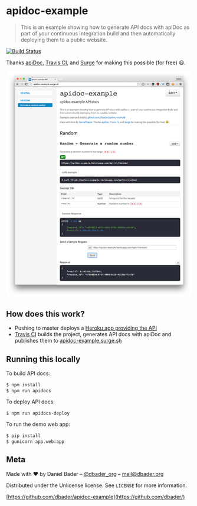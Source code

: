 # apidoc-example

> This is an example showing how to generate API docs with apiDoc as part
of your continuous integration build and then automatically deploying
them to a public website.

[![Build Status][travis-image]][travis-url]

Thanks [apiDoc](http://apidocjs.com/), [Travis CI](https://travis-ci.org/), and [Surge](https://surge.sh) for making this possible (for free) :smiley:.

![Example Screenshot](screenshot.png "")

## How does this work?

* Pushing to master deploys a [Heroku app providing the API](https://apidoc-example.herokuapp.com/api/v1/random/)
* [Travis CI]([travis-url]) builds the project, generates API docs with apiDoc and publishes them to [apidoc-example.surge.sh](http://apidoc-example.surge.sh/)

## Running this locally

To build API docs:

```
$ npm install
$ npm run apidocs
```

To deploy API docs:

```
$ npm run apidocs-deploy
```

To run the demo web app:

```
$ pip install
$ gunicorn app.web:app
```

## Meta

Made with :heart: by Daniel Bader – [@dbader_org](https://twitter.com/dbader_org) – mail@dbader.org

Distributed under the Unlicense license. See ``LICENSE`` for more information.

[https://github.com/dbader/apidoc-example](https://github.com/dbader/)

[travis-image]: https://img.shields.io/travis/dbader/apidoc-example/master.svg?style=flat-square
[travis-url]: https://travis-ci.org/dbader/apidoc-example
